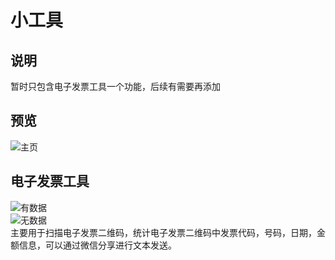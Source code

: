 # 小工具
## 说明   
暂时只包含电子发票工具一个功能，后续有需要再添加      
## 预览   
![主页]("./preview/01.jpg")
   
## 电子发票工具   
![有数据]("./preview/02.jpg")  
![无数据]("./preview/03.jpg")   
主要用于扫描电子发票二维码，统计电子发票二维码中发票代码，号码，日期，金额信息，可以通过微信分享进行文本发送。
